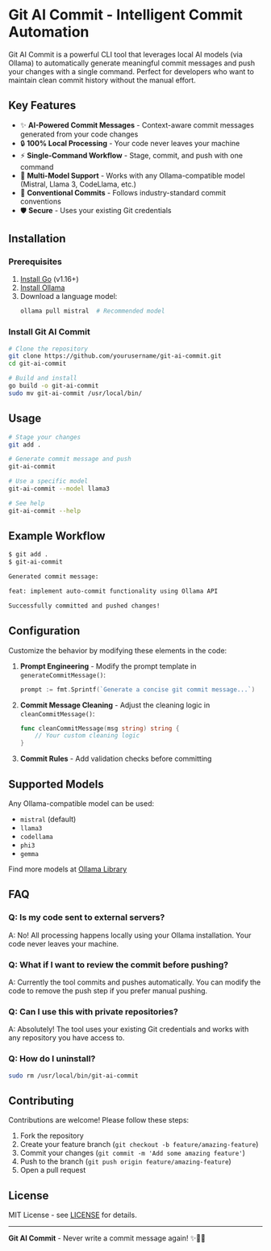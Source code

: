 # Git AI Commit - Intelligent Commit Automation

Git AI Commit is a powerful CLI tool that leverages local AI models (via Ollama) to automatically generate meaningful commit messages and push your changes with a single command. Perfect for developers who want to maintain clean commit history without the manual effort.

## Key Features

- ✨ **AI-Powered Commit Messages** - Context-aware commit messages generated from your code changes
- 🔒 **100% Local Processing** - Your code never leaves your machine
- ⚡️ **Single-Command Workflow** - Stage, commit, and push with one command
- 🤖 **Multi-Model Support** - Works with any Ollama-compatible model (Mistral, Llama 3, CodeLlama, etc.)
- 📝 **Conventional Commits** - Follows industry-standard commit conventions
- 🛡️ **Secure** - Uses your existing Git credentials

## Installation

### Prerequisites
1. [Install Go](https://go.dev/dl/) (v1.16+)
2. [Install Ollama](https://ollama.com/)
3. Download a language model:
   ```bash
   ollama pull mistral  # Recommended model
   ```

### Install Git AI Commit
```bash
# Clone the repository
git clone https://github.com/yourusername/git-ai-commit.git
cd git-ai-commit

# Build and install
go build -o git-ai-commit
sudo mv git-ai-commit /usr/local/bin/
```

## Usage

```bash
# Stage your changes
git add .

# Generate commit message and push
git-ai-commit

# Use a specific model
git-ai-commit --model llama3

# See help
git-ai-commit --help
```

## Example Workflow

```bash
$ git add .
$ git-ai-commit

Generated commit message:

feat: implement auto-commit functionality using Ollama API

Successfully committed and pushed changes!
```

## Configuration

Customize the behavior by modifying these elements in the code:

1. **Prompt Engineering** - Modify the prompt template in `generateCommitMessage()`:
   ```go
   prompt := fmt.Sprintf(`Generate a concise git commit message...`)
   ```

2. **Commit Message Cleaning** - Adjust the cleaning logic in `cleanCommitMessage()`:
   ```go
   func cleanCommitMessage(msg string) string {
       // Your custom cleaning logic
   }
   ```

3. **Commit Rules** - Add validation checks before committing

## Supported Models

Any Ollama-compatible model can be used:
- `mistral` (default)
- `llama3`
- `codellama`
- `phi3`
- `gemma`

Find more models at [Ollama Library](https://ollama.com/library)

## FAQ

### Q: Is my code sent to external servers?
A: No! All processing happens locally using your Ollama installation. Your code never leaves your machine.

### Q: What if I want to review the commit before pushing?
A: Currently the tool commits and pushes automatically. You can modify the code to remove the push step if you prefer manual pushing.

### Q: Can I use this with private repositories?
A: Absolutely! The tool uses your existing Git credentials and works with any repository you have access to.

### Q: How do I uninstall?
```bash
sudo rm /usr/local/bin/git-ai-commit
```

## Contributing

Contributions are welcome! Please follow these steps:
1. Fork the repository
2. Create your feature branch (`git checkout -b feature/amazing-feature`)
3. Commit your changes (`git commit -m 'Add some amazing feature'`)
4. Push to the branch (`git push origin feature/amazing-feature`)
5. Open a pull request

## License

MIT License - see [LICENSE](LICENSE) for details.

---

**Git AI Commit** - Never write a commit message again! ✨🤖💾
